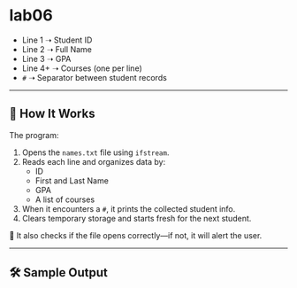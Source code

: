 # lab06

- Line 1 ➝ Student ID  
- Line 2 ➝ Full Name  
- Line 3 ➝ GPA  
- Line 4+ ➝ Courses (one per line)  
- `#` ➝ Separator between student records

---

## 🧠 How It Works

The program:

1. Opens the `names.txt` file using `ifstream`.
2. Reads each line and organizes data by:
   - ID
   - First and Last Name
   - GPA
   - A list of courses
3. When it encounters a `#`, it prints the collected student info.
4. Clears temporary storage and starts fresh for the next student.

📌 It also checks if the file opens correctly—if not, it will alert the user.

---

## 🛠️ Sample Output

